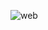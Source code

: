 ![web](https://user-images.githubusercontent.com/69690916/216827546-030fe63f-e103-4886-9e23-1712ad0be16c.PNG)

